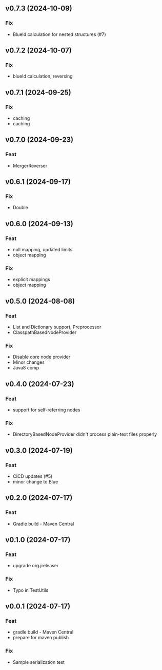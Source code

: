 ## v0.7.3 (2024-10-09)

### Fix

- BlueId calculation for nested structures (#7)

## v0.7.2 (2024-10-07)

### Fix

- blueId calculation, reversing

## v0.7.1 (2024-09-25)

### Fix

- caching
- caching

## v0.7.0 (2024-09-23)

### Feat

- MergerReverser

## v0.6.1 (2024-09-17)

### Fix

- Double

## v0.6.0 (2024-09-13)

### Feat

- null mapping, updated limits
- object mapping

### Fix

- explicit mappings
- object mapping

## v0.5.0 (2024-08-08)

### Feat

- List and Dictionary support, Preprocessor
- ClasspathBasedNodeProvider

### Fix

- Disable core node provider
- Minor changes
- Java8 comp

## v0.4.0 (2024-07-23)

### Feat

- support for self-referring nodes

### Fix

- DirectoryBasedNodeProvider didn't process plain-text files properly

## v0.3.0 (2024-07-19)

### Feat

- CICD updates (#5)
- minor change to Blue

## v0.2.0 (2024-07-17)

### Feat

- Gradle build - Maven Central

## v0.1.0 (2024-07-17)

### Feat

- upgrade org.jreleaser

### Fix

- Typo in TestUtils

## v0.0.1 (2024-07-17)

### Feat

- gradle build - Maven Central
- prepare for maven publish

### Fix

- Sample serialization test
